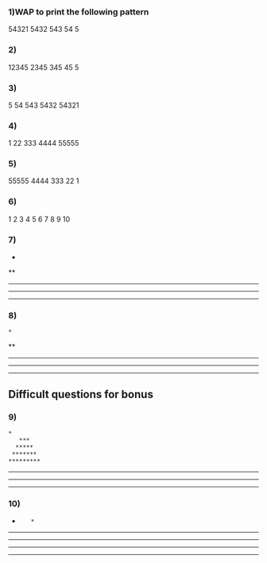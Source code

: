 
### 1)WAP to print the following pattern
54321
5432
543
54
5
### 2)
12345
2345
345
45
5
### 3)
5
54
543
5432
54321
### 4)
1
22
333
4444
55555
### 5)
55555
4444
333
22
1
### 6)
1
2 3
4 5 6
7 8 9 10
### 7)
*
**
***
****
*****
### 8)
    *
   **
  ***
 ****
*****
Difficult questions for bonus
-----------------------------
### 9)
    *
       ***
      *****
     *******
    *********
   ***********
  *************
 ***************
### 10)
*        *
**      **
***    ***
****  ****
********** 
```


